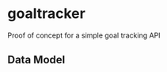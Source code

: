 # goaltracker
Proof of concept for a simple goal tracking API

## Data Model
[model]: (https://imgur.com/a/GdwQ5by)
